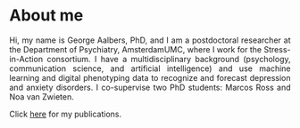 # About me
<p style="text-align: justify;">
Hi, my name is George Aalbers, PhD, and I am a postdoctoral researcher at the Department of Psychiatry, AmsterdamUMC, where I work for the Stress-in-Action consortium. I have a multidisciplinary background (psychology, communication science, and artificial intelligence) and use machine learning and digital phenotyping data to recognize and forecast depression and anxiety disorders. I co-supervise two PhD students: Marcos Ross and Noa van Zwieten.
</p>

Click [here](https://scholar.google.com/citations?user=FmEkKZMAAAAJ&hl=en&oi=ao) for my publications.
